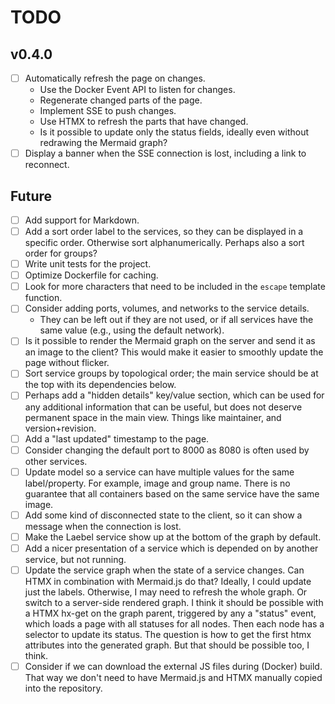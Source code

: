 # TODO

## v0.4.0

- [ ] Automatically refresh the page on changes.
  - Use the Docker Event API to listen for changes.
  - Regenerate changed parts of the page.
  - Implement SSE to push changes.
  - Use HTMX to refresh the parts that have changed.
  - Is it possible to update only the status fields, ideally even without redrawing the Mermaid graph?
- [ ] Display a banner when the SSE connection is lost, including a link to reconnect.

## Future

- [ ] Add support for Markdown.
- [ ] Add a sort order label to the services, so they can be displayed in a specific order. Otherwise sort alphanumerically. Perhaps also a sort order for groups?
- [ ] Write unit tests for the project.
- [ ] Optimize Dockerfile for caching.
- [ ] Look for more characters that need to be included in the `escape` template function.
- [ ] Consider adding ports, volumes, and networks to the service details.
  - They can be left out if they are not used, or if all services have the same value (e.g., using the default network).
- [ ] Is it possible to render the Mermaid graph on the server and send it as an image to the client?
      This would make it easier to smoothly update the page without flicker.
- [ ] Sort service groups by topological order; the main service should be at the top with its dependencies below.
- [ ] Perhaps add a "hidden details" key/value section, which can be used for any additional information that can be useful, but does not deserve permanent space in the main view. Things like maintainer, and version+revision.
- [ ] Add a "last updated" timestamp to the page.
- [ ] Consider changing the default port to 8000 as 8080 is often used by other services.
- [ ] Update model so a service can have multiple values for the same label/property.
      For example, image and group name.
      There is no guarantee that all containers based on the same service have the same image.
- [ ] Add some kind of disconnected state to the client, so it can show a message when the connection is lost.
- [ ] Make the Laebel service show up at the bottom of the graph by default.
- [ ] Add a nicer presentation of a service which is depended on by another service, but not running.
- [ ] Update the service graph when the state of a service changes. Can HTMX in combination with Mermaid.js do that? Ideally, I could update just the labels. Otherwise, I may need to refresh the whole graph. Or switch to a server-side rendered graph.
      I think it should be possible with a HTMX hx-get on the graph parent, triggered by any a "status" event, which loads a page with all statuses for all nodes. Then each node has a selector to update its status. The question is how to get the first htmx attributes into the generated graph. But that should be possible too, I think.
- [ ] Consider if we can download the external JS files during (Docker) build. That way we don't need to have Mermaid.js and HTMX manually copied into the repository.